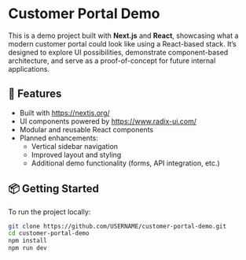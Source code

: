 # Customer Portal Demo

This is a demo project built with **Next.js** and **React**, showcasing what a modern customer portal could look like using a React-based stack. It’s designed to explore UI possibilities, demonstrate component-based architecture, and serve as a proof-of-concept for future internal applications.

## 🚀 Features

- Built with https://nextjs.org/
- UI components powered by https://www.radix-ui.com/
- Modular and reusable React components
- Planned enhancements:
  - Vertical sidebar navigation
  - Improved layout and styling
  - Additional demo functionality (forms, API integration, etc.)

## 📦 Getting Started

To run the project locally:
```bash
git clone https://github.com/USERNAME/customer-portal-demo.git
cd customer-portal-demo
npm install
npm run dev